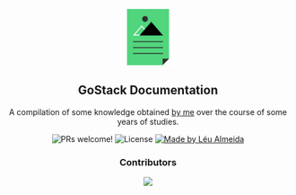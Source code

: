 <p align="center">
  <img src="./assets/img/icon.svg" alt="A illustration of file that is the @rocketseat/gatsby-theme-docs logo" width="100">
</p>

<h2 align="center">
  GoStack Documentation
</h2>

<p align="center">
  A compilation of some knowledge obtained <a href="https://leunardo.dev">by me</a> over the course of some years of studies.
</p>

<p align="center">
  <img src="https://img.shields.io/badge/PRs-welcome-%237159c1.svg" alt="PRs welcome!" />

  <img alt="License" src="https://img.shields.io/badge/license-MIT-%237159c1">

  <a href="https://leunardo.dev">
    <img alt="Made by Léu Almeida" src="https://img.shields.io/badge/made%20by-Léu%20Almeida-%237159c1">
  </a>
</p>

<p align="center">
  <!-- <a href="#-features">Features</a> •
  <a href="#%EF%B8%8F-getting-started">Getting started</a> •
  <a href="#-docs">Docs</a> •
  <a href="#-contributing">Contributing</a> •
  <a href="#memo-license">License</a> -->
</p>

<h3 align="center">Contributors</h3>
<p align="center">
<a href="https://github.com/leualmeida/documentation/graphs/contributors">
  <img src="https://contributors-img.firebaseapp.com/image?repo=leualmeida/documentation" />
</a>
</p>
